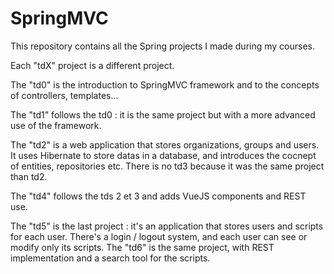 # SpringMVC

This repository contains all the Spring projects I made during my courses.

Each "tdX" project is a different project.

The "td0" is the introduction to SpringMVC framework and to the concepts of controllers, templates...

The "td1" follows the td0 : it is the same project but with a more advanced use of the framework.

The "td2" is a web application that stores organizations, groups and users. It uses Hibernate to store datas in a database, and introduces the cocnept of entities, repositories etc.
There is no td3 because it was the same project than td2.

The "td4" follows the tds 2 et 3 and adds VueJS components and REST use.

The "td5" is the last project : it's an application that stores users and scripts for each user. There's a login / logout system, and each user can see or modify only its scripts.
The "td6" is the same project, with REST implementation and a search tool for the scripts.
